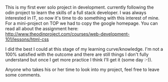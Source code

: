 This is my first ever solo project in development.
currently following the odin project to learn the skills of a full stack developer. I was always interested in IT, so now it's time to do something with this interest of mine.
For a mini-project on TOP we had to copy the google homepage. You can read all about the assignment here:
http://www.theodinproject.com/courses/web-development-101/lessons/html-css

I did the best I could at this stage of my learning curve/knowledge. I'm not a 100% satisfied with the outcome and there are still things I don't fully understand but once I get more practice I think I'll get it (some day :-)).

Anyone who takes his or her time to look into my project, feel free to leave some comments.
